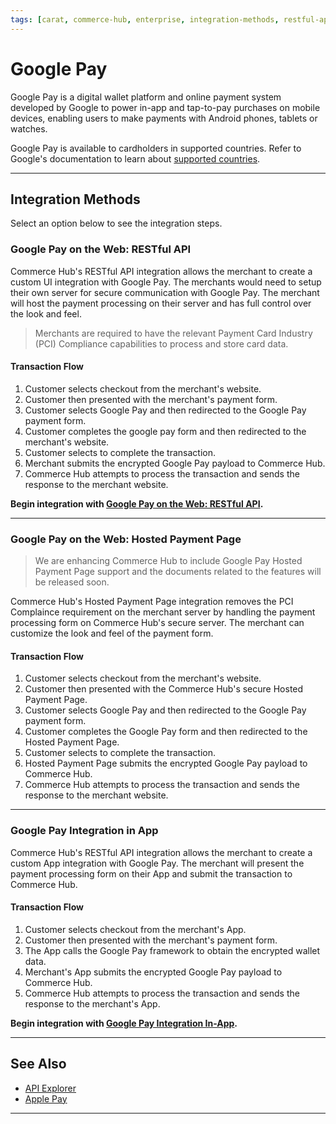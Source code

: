 ```yaml
---
tags: [carat, commerce-hub, enterprise, integration-methods, restful-api, hosted-payment-page, in-app, web, online, google-pay, wallet, mobile, getting-started]
---
```


# Google Pay

Google Pay is a digital wallet platform and online payment system developed by Google to power in-app and tap-to-pay purchases on mobile devices, enabling users to make payments with Android phones, tablets or watches. 

Google Pay is available to cardholders in supported countries. Refer to Google's documentation to learn about [supported countries](https://support.google.com/pay/answer/9023773).

---

## Integration Methods

Select an option below to see the integration steps.

### Google Pay on the Web: RESTful API

Commerce Hub's RESTful API integration allows the merchant to create a custom UI integration with Google Pay. The merchants would need to setup their own server for secure communication with Google Pay. The merchant will host the payment processing on their server and has full control over the look and feel.

<!-- theme: warning -->
> Merchants are required to have the relevant Payment Card Industry (PCI) Compliance capabilities to process and store card data.

#### Transaction Flow

1. Customer selects checkout from the merchant's website.
2. Customer then presented with the merchant's payment form.
3. Customer selects Google Pay and then redirected to the Google Pay payment form.
4. Customer completes the google pay form and then redirected to the merchant's website.
5. Customer selects to complete the transaction.
6. Merchant submits the encrypted Google Pay payload to Commerce Hub.
7. Commerce Hub attempts to process the transaction and sends the response to the merchant website.

**Begin integration with [Google Pay on the Web: RESTful API](?path=docs/Online-Mobile-Digital/Wallets-AltPayments/Google-Pay/Google-Pay-Web-REST.md).**

---

### Google Pay on the Web: Hosted Payment Page

<!-- theme: danger -->
> We are enhancing Commerce Hub to include Google Pay Hosted Payment Page support and the documents related to the features will be released soon.

Commerce Hub's Hosted Payment Page integration removes the PCI Complaince requirement on the merchant server by handling the payment processing form on Commerce Hub's secure server. The merchant can customize the look and feel of the payment form.

#### Transaction Flow

1. Customer selects checkout from the merchant's website.
2. Customer then presented with the Commerce Hub's secure Hosted Payment Page.
3. Customer selects Google Pay and then redirected to the Google Pay payment form.
4. Customer completes the Google Pay form and then redirected to the Hosted Payment Page.
5. Customer selects to complete the transaction.
6. Hosted Payment Page submits the encrypted Google Pay payload to Commerce Hub.
7. Commerce Hub attempts to process the transaction and sends the response to the merchant website.

<!---
**Begin integration with [Google Pay on the Web: Hosted Payment Page](?path=docs/Online-Mobile-Digital/Wallets-AltPayments/Google-Pay/Google-Pay-Web-HPP.md).**
-->

---

### Google Pay Integration in App

Commerce Hub's RESTful API integration allows the merchant to create a custom App integration with Google Pay. The merchant will present the payment processing form on their App and submit the transaction to Commerce Hub.

#### Transaction Flow

1. Customer selects checkout from the merchant's App.
2. Customer then presented with the merchant's payment form.
3. The App calls the Google Pay framework to obtain the encrypted wallet data.
4. Merchant's App submits the encrypted Google Pay payload to Commerce Hub.
5. Commerce Hub attempts to process the transaction and sends the response to the merchant's App.


**Begin integration with [Google Pay Integration In-App](?path=docs/Online-Mobile-Digital/Wallets-AltPayments/Google-Pay/Google-Pay-App.md).**

---

## See Also

- [API Explorer](../api/?type=post&path=/payments/v1/charges)
- [Apple Pay](?path=docs/Online-Mobile-Digital/Wallets-AltPayments/Apple-Pay/Apple-Pay.md)
<!--
- [Samsung Pay](?path=docs/Online-Mobile-Digital/Wallets-AltPayments/Samsung-Pay/Samsung-Pay.md)
-->

---
